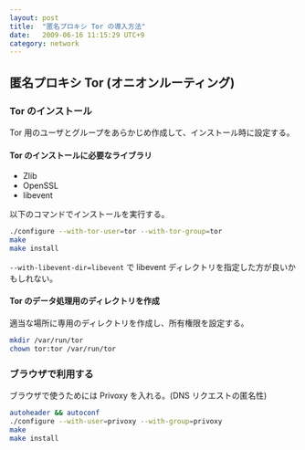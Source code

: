 ```yaml
---
layout: post
title:  "匿名プロキシ Tor の導入方法"
date:   2009-06-16 11:15:29 UTC+9
category: network
---
```


## 匿名プロキシ Tor (オニオンルーティング)

### Tor のインストール

Tor 用のユーザとグループをあらかじめ作成して、インストール時に設定する。

#### Tor のインストールに必要なライブラリ

- Zlib
- OpenSSL
- libevent

以下のコマンドでインストールを実行する。

```sh
./configure --with-tor-user=tor --with-tor-group=tor
make
make install
```
`--with-libevent-dir=libevent` で libevent ディレクトリを指定した方が良いかもしれない。


#### Tor のデータ処理用のディレクトリを作成

適当な場所に専用のディレクトリを作成し、所有権限を設定する。

```sh
mkdir /var/run/tor
chown tor:tor /var/run/tor
```

### ブラウザで利用する

ブラウザで使うためには Privoxy を入れる。(DNS リクエストの匿名性)

```sh
autoheader && autoconf
./configure --with-user=privoxy --with-group=privoxy
make
make install
```

